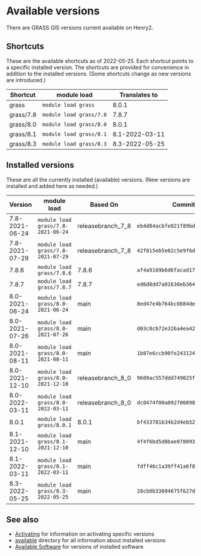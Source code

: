 # Available versions

There are GRASS GIS versions current available on Henry2.

## Shortcuts

These are the available shortcuts as of 2022-05-25. Each shortcut points to a specific installed version.
The shortcuts are provided for convenience in addition to the installed versions.
(Some shortcuts change as new versions are introduced.)

| Shortcut  | module load             | Translates to  |
|-----------|-------------------------|----------------|
| grass     | `module load grass`     | 8.0.1          |
| grass/7.8 | `module load grass/7.8` | 7.8.7          |
| grass/8.0 | `module load grass/8.0` | 8.0.1          |
| grass/8.1 | `module load grass/8.1` | 8.1-2022-03-11 |
| grass/8.3 | `module load grass/8.3` | 8.3-2022-05-25 |

## Installed versions

These are all the currently installed (available) versions. (New versions are installed and added here as needed.)

| Version        | module load                        | Based On          | Commit Hash (ID)                           |
|----------------|------------------------------------|-------------------|--------------------------------------------|
| 7.8-2021-06-24 | `module load grass/7.8-2021-06-24` | releasebranch_7_8 | `eb4d84acbfe021f89bdee2895fd96ab974f8563f` |
| 7.8-2021-07-29 | `module load grass/7.8-2021-07-29` | releasebranch_7_8 | `42f015eb5e02c5e9f6d828dbe15a3120e8ad60d9` |
| 7.8.6          | `module load grass/7.8.6`          | 7.8.6             | `af4a9169b6d6facad17744a3604f2467908d76a7` |
| 7.8.7          | `module load grass/7.8.7`          | 7.8.7             | `ed6d8dd7a01630eb364dcf00aabce78794274754` |
| 8.0-2021-06-24 | `module load grass/8.0-2021-06-24` | main              | `8ed47e4b764bc0884de57b5c5bc68118155f815b` |
| 8.0-2021-07-26 | `module load grass/8.0-2021-07-26` | main              | `d03c8cb72e326a4ea421596b778304f7eafd4bea` |
| 8.0-2021-08-11 | `module load grass/8.0-2021-08-11` | main              | `1b87e6ccb90fe243124cdfd360a4e460801367e4` |
| 8.0-2021-12-10 | `module load grass/8.0-2021-12-10` | releasebranch_8_0 | `9609ac557ddd749025f0445e821f5ab42a2e363b` |
| 8.0-2022-03-11 | `module load grass/8.0-2022-03-11` | releasebranch_8_0 | `dc0474f00a092700898412f323befe6bc7c20bd5` |
| 8.0.1          | `module load grass/8.0.1`          | 8.0.1             | `bf433781b34b2d4eb52153d5b4d898004c836b97` |
| 8.1-2021-12-10 | `module load grass/8.1-2021-12-10` | main              | `4f4f6bd5d0bae0780939a2ffc8f36c4dde2a7bc4` |
| 8.1-2022-03-11 | `module load grass/8.1-2022-03-11` | main              | `fdff46c1a39ff41a6f805bee0dc74fb2bf246eb5` |
| 8.3-2022-05-25 | `module load grass/8.3-2022-05-25` | main              | `28cb0b33604675f627df208869731242282cd489` |

## See also

- [Activating](activating.md) for information on activating specific versions
- [available](../available) directory for all information about installed versions
- [Available Software](software.md) for versions of installed software
